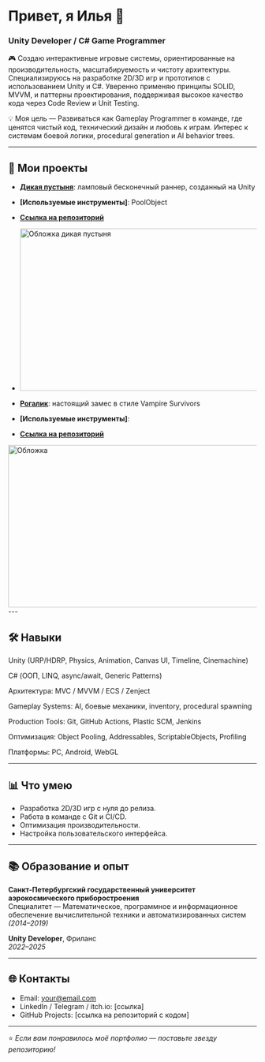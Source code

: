 # Привет, я Илья 👋  
### Unity Developer / C# Game Programmer

🎮 Создаю интерактивные игровые системы, ориентированные на производительность, масштабируемость и чистоту архитектуры.
Специализируюсь на разработке 2D/3D игр и прототипов с использованием Unity и C#. Уверенно применяю принципы SOLID, MVVM, и паттерны проектирования, поддерживая высокое качество кода через Code Review и Unit Testing.

💡 Моя цель — Развиваться как Gameplay Programmer в команде, где ценятся чистый код, технический дизайн и любовь к играм. Интерес к системам боевой логики, procedural generation и AI behavior trees.

---

## 🧩 Мои проекты
- **[Дикая пустыня](https://yandex.ru/games/app/334814?lang=ru)**: ламповый бесконечный раннер, созданный на Unity
- **[Используемые инструменты]**: PoolObject
- **[Ссылка на репозиторий](https://github.com/za4emmne/DirtyDesert)**
- <img width="560" height="329" alt="Обложка дикая пустыня" src="https://github.com/user-attachments/assets/f7ad958e-be6d-4ae0-b374-82ac4c3a1f5e" />

- **[Рогалик](https://yandex.ru/games/app/417714?draft=true&lang=ru)**: настоящий замес в стиле Vampire Survivors
- **[Используемые инструменты]**: 
- **[Ссылка на репозиторий](https://github.com/za4emmne/Beacon)**
<img width="560" height="329" alt="Обложка" src="https://github.com/user-attachments/assets/ebb3b2b1-a402-4623-a81c-716ce445635d" />
---


## 🛠️ Навыки
Unity (URP/HDRP, Physics, Animation, Canvas UI, Timeline, Cinemachine)

C# (ООП, LINQ, async/await, Generic Patterns)

Архитектура: MVC / MVVM / ECS / Zenject

Gameplay Systems: AI, боевые механики, inventory, procedural spawning

Production Tools: Git, GitHub Actions, Plastic SCM, Jenkins

Оптимизация: Object Pooling, Addressables, ScriptableObjects, Profiling

Платформы: PC, Android, WebGL

---

## 📊 Что умею
- Разработка 2D/3D игр с нуля до релиза.  
- Работа в команде с Git и CI/CD.  
- Оптимизация производительности.  
- Настройка пользовательского интерфейса.  

---

## 📚 Образование и опыт
**Санкт-Петербургский государственный университет аэрокосмического приборостроения**  
Специалитет — Математическое, программное и информационное обеспечение вычислительной техники и автоматизированных систем *(2014–2019)*

**Unity Developer**, Фриланс  
*2022–2025*  

---

## 🌐 Контакты
- Email: your@email.com  
- LinkedIn / Telegram / itch.io: [ссылка]  
- GitHub Projects: [ссылка на репозиторий с кодом]

---

⭐ *Если вам понравилось моё портфолио — поставьте звезду репозиторию!*  
